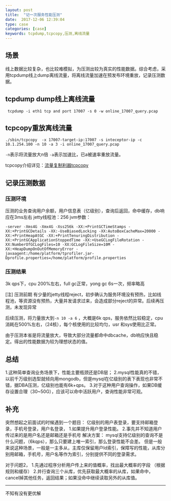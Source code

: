 ```yaml
---
layout: post
title:  "记一次服务性能压测"
date:  2017-12-06 12:39:04
type: case
categories: [case]
keywords: tcpdump,tcpcopy,压测,离线流量
---
```


## 场景
线上数据比较复杂，也比较难模拟，为压测出较为真实的性能数据。综合考虑，采用tcpdump线上dump离线流量，将离线流量加速在预发布环境重放，记录压测数据。

## tcpdump dump线上离线流量

```
 tcpdump -i eth1 tcp and port 17007 -s 0 -w online_17007_query.pcap
```

## tcpcopy重放离线流量

```
./sbin/tcpcopy  -x 17007-target-ip:17007 -s inteceptor-ip -c 10.1.254.100 -n 10 -a 3 -i online_17007_query.pcap
```

`-n`表示将流量放大n倍
`-a`表示加速比，已a被速率重放流量。

tcpcopy介绍详见：[流量复制利器tcpcopy](http://code.zhizus.com/2017-09-04-%E6%B5%81%E9%87%8F%E6%8B%B7%E8%B4%9D%E5%88%A9%E5%99%A8tcpcopy.html)
## 记录压测数据
### 压测环境
压测的业务查询用户余额，用户信息表（亿级别），查询后返回，命中缓存，db响应在3ms左右
jetty线程池：256
jvm参数：

```
-server -Xms4G -Xmx4G -Xss256k -XX:+PrintGCTimeStamps -XX:+PrintGCDetails -XX:-UseBiasedLocking -XX:AutoBoxCacheMax=20000 -XX:+PrintHeapAtGC -XX:+PrintTenuringDistribution -XX:+PrintGCApplicationStoppedTime -XX:+UseGCLogFileRotation -XX:NumberOfGCLogFiles=10 -XX:GCLogFileSize=10M -XX:+HeapDumpOnOutOfMemoryError -javaagent:/home/platform/tprofiler.jar-Dprofile.properties=/home/platform/profile.properties
```

### 压测结果
3k qps下，cpu 200%左右，full gc正常，yong gc 6s一次，频率略高

[注]
压测前期 有少量的jetty线程reject，初步确认为服务环境没有预热，比如线程池，等资源没有预热，大量并发请求过来，会造成部分reject的异常。后续再压测，未发现异常



后续压测，将力量放大到`-n 10 -a 6`  ，大概是6k qps，服务依然比较稳定，cpu消耗在500%左右，（24核），每个核使用的比较均匀，usr 和sys使用比正常。

由于压测本省是将流量放大，导致大部分流量都命中dbcache，db响应快且稳定。得出的性能数据为较为理想状态的值。

## 总结

1.这种简单查询业务场景下，性能主要瓶颈还是DB层；
2.mysql性能真的不错，以前千万级别选型就倾向用mongodb，但是mysql在亿级别的表下表现也非常不错，据DBA压测，亿级别也能有6k+qps。
3.对于这种用户查询操作，如果DB缓存设置合理（30~50G），应该可以命中活跃用户，查询性能非常可观。

## 补充
突然想起之前面试的时候遇到一个题目：
亿级别的用户表登录，要支持邮箱登录，手机号登录，用户名登录，
1.如果提升用户登录性能。
2.事先并不知道用户传过来的是用户名还是邮箱还是手机号
解决方案：
mysql支持亿级别的查询不是什么问题，（6kqps），那么只要建上唯一索引，那么登录性能不会差。
但是一般来说这种场景，一般是一主多从，主库仅保留用户Id索引，保障写的性能，从库分别用邮箱，手机号，用户名等作为索引，分别提供不同的登录需求。

对于问题2，
1.先通过程序分析用户传上来的值概率，找出最大概率的字段 （根据规则和缓存）
2.并行查询三个从库，优先获取最大概率的从库，如果命中，cancel掉其他任务，返回结果；如果没命中继续读取另外的从库值。


-----
不知有没有更优解
